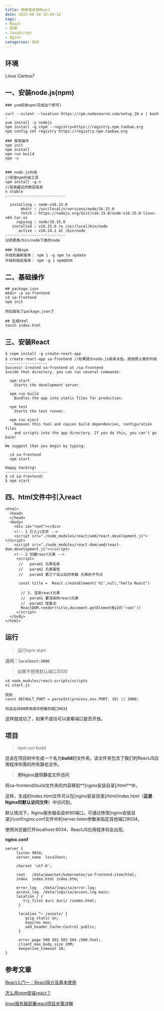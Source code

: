 ```yaml
---
title: 简单使会用React
date: 2022-06-10 15:44:12
tags:
- React
- 前端
- JavaScript
- Nginx
categories: 技术
---
```

## 环境

Linux Centos7

## 一、安装node.js(npm)

```
### yum安装npm(完成这个即可)

curl --silent --location https://rpm.nodesource.com/setup_10.x | bash -
yum install -y nodejs
npm install -g cnpm --registry=https://registry.npm.taobao.org
npm config set registry https://registry.npm.taobao.org

### 常用操作
npm init
npm install
npm run build
npm -v


### node.js升级
//安装npm升级工具
npm install -g n
//安装最近的稳定版本
n stable
---------------------------

  installing : node-v16.15.0
       mkdir : /usr/local/n/versions/node/16.15.0
       fetch : https://nodejs.org/dist/v16.15.0/node-v16.15.0-linux-x64.tar.xz
     copying : node/16.15.0
   installed : v16.15.0 to /usr/local/bin/node
      active : v10.24.1 at /bin/node
---------------------------
记得更换/bin/node下面的node

### 升级npm
升级到最新版本： npm i -g npm to update
升级到指定版本： npm -g i npm@XXX 

```



## 二、基础操作

```
## package.json
mkdir -p sa-frontend
cd sa-frontend
npm init

然后就有了package.json了

## 生成html
touch index.html
```



## 三、安装React

```
$ cnpm install -g create-react-app 
$ create-react-app sa-frontend //如果提示node.js版本太低，就按照上面的升级
-------------------
Success! Created sa-frontend at /sa-frontend
Inside that directory, you can run several commands:

  npm start
    Starts the development server.

  npm run build
    Bundles the app into static files for production.

  npm test
    Starts the test runner.

  npm run eject
    Removes this tool and copies build dependencies, configuration files
    and scripts into the app directory. If you do this, you can't go back!

We suggest that you begin by typing:

  cd sa-frontend
  npm start

Happy hacking!
-------------------
$ cd sa-frontend/
$ npm start
```



## 四、html文件中引入react

```
<html>
  <head>
  </head>
  <body>
    <div id="root"></div>
    <!-- 1 引入js文件 -->
    <script src="./node_modules/react/umd/react.development.js"></script>
    <script src="./node_modules/react-dom/umd/react-dom.development.js"></script>
    <!-- 2 创建react元素 -->
     <script>
      //   param1 元素名称
      //   param2 元素属性
      //   param3 第三个及以后的参数 元素的子节点
  
      const title =  React.createElement('h1',null,"hello React")

       // 3. 渲染react元素
       //  param1 要渲染的react元素
       //  param2 挂载点 
       ReactDOM.render(title,document.getElementById('root'))
     </script>
  </body>
</html>
```



## 运行

> 运行npm start

访问：`localhost:3000`

> 如果不想用默认端口3000

```
cd node_modules/react-scripts/scripts
vi start.js

找到
const DEFAULT_PORT = parseInt(process.env.PORT, 10) || 3000;

将这边3000修改成你想要的端口9033
```



这样就成功了，如果不成功可以查看端口是否开放。



## 项目

> npm run build

这会在项目树中生成一个名为**build**的文件夹。该文件夹包含了我们的ReactJS应用程序所需的所有静态文件。



> **用Nginx提供静态文件访问**

将sa-frontend/build文件夹的内容移到**[nginx安装目录]/html**中。

这样，生成的index.html文件可以在[nginx安装目录]/html/index.html（**这是Nginx的默认访问文件**）中访问到。

默认情况下，Nginx服务器会监听80端口。可通过修改[nginx安装目录]/conf/nginx.conf文件中的server.listen参数来指定其他端口9034。

使用浏览器打开localhost:9034，ReactJS应用程序将会出现。



**nginx.conf**

```
server {
     listen 9034;
     server_name  localhost;

     charset 'utf-8';

     root   /data/wwwroot/kubernetes/sa-frontend-item/html;
     index  index.html index.htm;

     error_log   /data/logs/sa/error.log;
     access_log  /data/logs/sa/access.log main;
     location / {
        try_files $uri $uri/ /index.html;
      }

      location ^~ /assets/ {
         gzip_static on;
         expires max;
         add_header Cache-Control public;
      }

      error_page 500 502 503 504 /500.html;
      client_max_body_size 20M;
      keepalive_timeout 10;
}
```

## 参考文章

[React入门一：React简介及基本使用](https://blog.csdn.net/qq_39008205/article/details/118551913?ops_request_misc=%257B%2522request%255Fid%2522%253A%2522165234334316782395318349%2522%252C%2522scm%2522%253A%252220140713.130102334..%2522%257D&request_id=165234334316782395318349&biz_id=0&utm_medium=distribute.pc_search_result.none-task-blog-2~all~top_click~default-2-118551913-null-null.142^v9^pc_search_result_cache,157^v4^control&utm_term=react&spm=1018.2226.3001.4187)

[怎么用npm安装react？](https://www.html.cn/qa/react/14370.html)

[linux服务器部署react项目步骤详解](https://blog.csdn.net/addccc/article/details/123956910)

